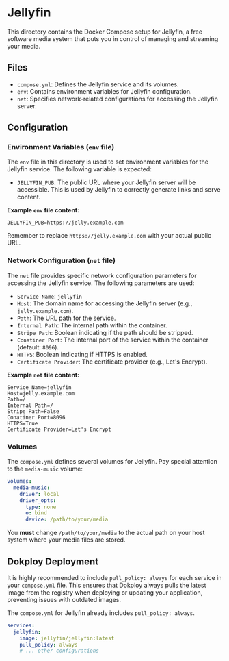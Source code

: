 # Jellyfin

This directory contains the Docker Compose setup for Jellyfin, a free software media system that puts you in control of managing and streaming your media.

## Files

- `compose.yml`: Defines the Jellyfin service and its volumes.
- `env`: Contains environment variables for Jellyfin configuration.
- `net`: Specifies network-related configurations for accessing the Jellyfin server.

## Configuration

### Environment Variables (`env` file)

The `env` file in this directory is used to set environment variables for the Jellyfin service. The following variable is expected:

- `JELLYFIN_PUB`: The public URL where your Jellyfin server will be accessible. This is used by Jellyfin to correctly generate links and serve content.

**Example `env` file content:**
```
JELLYFIN_PUB=https://jelly.example.com
```
Remember to replace `https://jelly.example.com` with your actual public URL.

### Network Configuration (`net` file)

The `net` file provides specific network configuration parameters for accessing the Jellyfin service. The following parameters are used:

- `Service Name`: `jellyfin`
- `Host`: The domain name for accessing the Jellyfin server (e.g., `jelly.example.com`).
- `Path`: The URL path for the service.
- `Internal Path`: The internal path within the container.
- `Stripe Path`: Boolean indicating if the path should be stripped.
- `Conatiner Port`: The internal port of the service within the container (default: `8096`).
- `HTTPS`: Boolean indicating if HTTPS is enabled.
- `Certificate Provider`: The certificate provider (e.g., Let's Encrypt).

**Example `net` file content:**
```
Service Name=jellyfin
Host=jelly.example.com
Path=/
Internal Path=/
Stripe Path=False
Conatiner Port=8096
HTTPS=True
Certificate Provider=Let's Encrypt
```

### Volumes

The `compose.yml` defines several volumes for Jellyfin. Pay special attention to the `media-music` volume:

```yaml
volumes:
  media-music:
    driver: local
    driver_opts:
      type: none
      o: bind
      device: /path/to/your/media
```
You **must** change `/path/to/your/media` to the actual path on your host system where your media files are stored.

## Dokploy Deployment

It is highly recommended to include `pull_policy: always` for each service in your `compose.yml` file. This ensures that Dokploy always pulls the latest image from the registry when deploying or updating your application, preventing issues with outdated images.

The `compose.yml` for Jellyfin already includes `pull_policy: always`.

```yaml
services:
  jellyfin:
    image: jellyfin/jellyfin:latest
    pull_policy: always
    # ... other configurations
